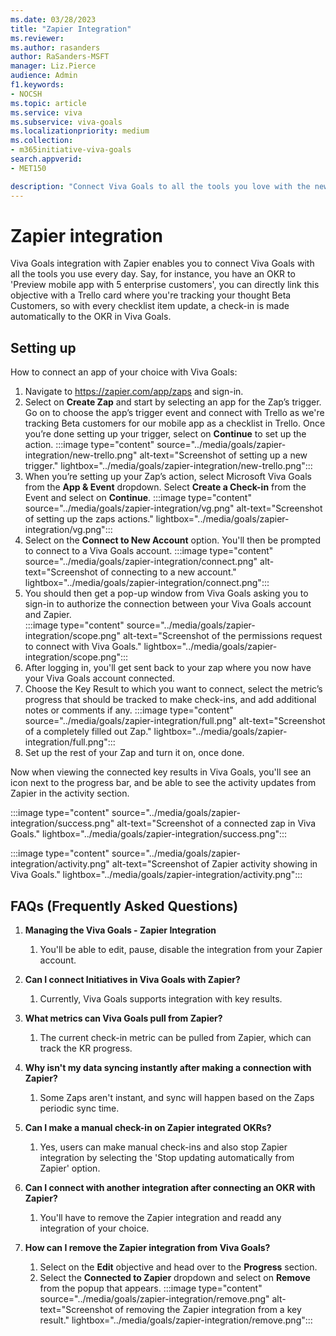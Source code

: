 ```yaml
---
ms.date: 03/28/2023
title: "Zapier Integration"
ms.reviewer: 
ms.author: rasanders
author: RaSanders-MSFT
manager: Liz.Pierce
audience: Admin
f1.keywords:
- NOCSH
ms.topic: article
ms.service: viva
ms.subservice: viva-goals
ms.localizationpriority: medium
ms.collection:  
- m365initiative-viva-goals
search.appverid:
- MET150

description: "Connect Viva Goals to all the tools you love with the new Zapier integration."
---
```


# Zapier integration

Viva Goals integration with Zapier enables you to connect Viva Goals with all the tools you use every day. Say, for instance, you have an OKR to 'Preview mobile app with 5 enterprise customers', you can directly link this objective with a Trello card where you're tracking your thought Beta Customers, so with every checklist item update, a check-in is made automatically to the OKR in Viva Goals.

## Setting up  

How to connect an app of your choice with Viva Goals:

1. Navigate to https://zapier.com/app/zaps and sign-in.
1. Select on **Create Zap** and start by selecting an app for the Zap’s trigger. Go on to choose the app’s trigger event and connect with Trello as we're tracking Beta customers for our mobile app as a checklist in Trello. Once you’re done setting up your trigger, select on **Continue** to set up the action.
    :::image type="content" source="../media/goals/zapier-integration/new-trello.png" alt-text="Screenshot of setting up a new trigger." lightbox="../media/goals/zapier-integration/new-trello.png":::
1. When you’re setting up your Zap’s action, select Microsoft Viva Goals from the **App & Event** dropdown. Select **Create a Check-in** from the Event and select on **Continue**.
    :::image type="content" source="../media/goals/zapier-integration/vg.png" alt-text="Screenshot of setting up the zaps actions." lightbox="../media/goals/zapier-integration/vg.png":::
1. Select on the **Connect to New Account** option. You'll then be prompted to connect to a Viva Goals account.
    :::image type="content" source="../media/goals/zapier-integration/connect.png" alt-text="Screenshot of connecting to a new account." lightbox="../media/goals/zapier-integration/connect.png":::
1. You should then get a pop-up window from Viva Goals asking you to sign-in to authorize the connection between your Viva Goals account and Zapier.  
    :::image type="content" source="../media/goals/zapier-integration/scope.png" alt-text="Screenshot of the permissions request to connect with Viva Goals." lightbox="../media/goals/zapier-integration/scope.png":::
1. After logging in, you'll get sent back to your zap where you now have your Viva Goals account connected.
1. Choose the Key Result to which you want to connect, select the metric’s progress that should be tracked to make check-ins, and add additional notes or comments if any.
    :::image type="content" source="../media/goals/zapier-integration/full.png" alt-text="Screenshot of a completely filled out Zap." lightbox="../media/goals/zapier-integration/full.png":::
1. Set up the rest of your Zap and turn it on, once done.

Now when viewing the connected key results in Viva Goals, you'll see an icon next to the progress bar, and be able to see the activity updates from Zapier in the activity section.

:::image type="content" source="../media/goals/zapier-integration/success.png" alt-text="Screenshot of a connected zap in Viva Goals." lightbox="../media/goals/zapier-integration/success.png":::

:::image type="content" source="../media/goals/zapier-integration/activity.png" alt-text="Screenshot of Zapier activity showing in Viva Goals." lightbox="../media/goals/zapier-integration/activity.png":::

## FAQs (Frequently Asked Questions)

1. **Managing the Viva Goals - Zapier Integration**
    1. You'll be able to edit, pause, disable the integration from your Zapier account. 

2. **Can I connect Initiatives in Viva Goals with Zapier?**
    1. Currently, Viva Goals supports integration with key results. 

3. **What metrics can Viva Goals pull from Zapier?**
    1. The current check-in metric can be pulled from Zapier, which can track the KR progress.

4. **Why isn't my data syncing instantly after making a connection with Zapier?**
    1. Some Zaps aren't instant, and sync will happen based on the Zaps periodic sync time. 

5. **Can I make a manual check-in on Zapier integrated OKRs?**
    1. Yes, users can make manual check-ins and also stop Zapier integration by selecting the 'Stop updating automatically from Zapier' option.
    
6. **Can I connect with another integration after connecting an OKR with Zapier?**
    1. You'll have to remove the Zapier integration and readd any integration of your choice. 

7. **How can I remove the Zapier integration from Viva Goals?**
    1. Select on the **Edit** objective and head over to the **Progress** section.  
    1. Select the **Connected to Zapier** dropdown and select on **Remove** from the popup that appears.
         :::image type="content" source="../media/goals/zapier-integration/remove.png" alt-text="Screenshot of removing the Zapier integration from a key result." lightbox="../media/goals/zapier-integration/remove.png":::